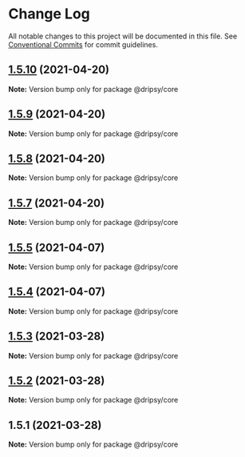 # Change Log

All notable changes to this project will be documented in this file.
See [Conventional Commits](https://conventionalcommits.org) for commit guidelines.

## [1.5.10](https://github.com/nandorojo/expo-theme-ui/compare/v1.5.9...v1.5.10) (2021-04-20)

**Note:** Version bump only for package @dripsy/core





## [1.5.9](https://github.com/nandorojo/expo-theme-ui/compare/v1.5.8...v1.5.9) (2021-04-20)

**Note:** Version bump only for package @dripsy/core





## [1.5.8](https://github.com/nandorojo/expo-theme-ui/compare/v1.5.7...v1.5.8) (2021-04-20)

**Note:** Version bump only for package @dripsy/core





## [1.5.7](https://github.com/nandorojo/expo-theme-ui/compare/v1.5.5-alpha.6...v1.5.7) (2021-04-20)

**Note:** Version bump only for package @dripsy/core





## [1.5.5](https://github.com/nandorojo/expo-theme-ui/compare/v1.5.4...v1.5.5) (2021-04-07)

**Note:** Version bump only for package @dripsy/core





## [1.5.4](https://github.com/nandorojo/expo-theme-ui/compare/v1.5.3...v1.5.4) (2021-04-07)

**Note:** Version bump only for package @dripsy/core





## [1.5.3](https://github.com/nandorojo/expo-theme-ui/compare/v1.5.2...v1.5.3) (2021-03-28)

**Note:** Version bump only for package @dripsy/core





## [1.5.2](https://github.com/nandorojo/expo-theme-ui/compare/v1.5.1...v1.5.2) (2021-03-28)

**Note:** Version bump only for package @dripsy/core





## 1.5.1 (2021-03-28)

**Note:** Version bump only for package @dripsy/core
